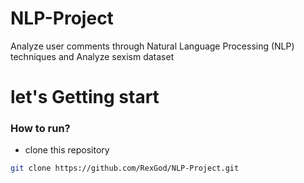 # NLP-Project
Analyze user comments through Natural Language Processing (NLP) techniques and Analyze sexism dataset

# let's Getting start
### How to run? 
* clone this repository
```bash
git clone https://github.com/RexGod/NLP-Project.git

